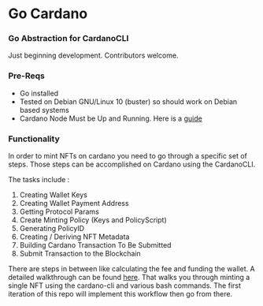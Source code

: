 # Go Cardano

### Go Abstraction for CardanoCLI

Just beginning development. Contributors welcome. 

### Pre-Reqs
- Go installed
- Tested on Debian GNU/Linux 10 (buster) so should work on Debian based systems
- Cardano Node Must be Up and Running. Here is a [guide](https://developers.cardano.org/docs/get-started/installing-cardano-node)


### Functionality

In order to mint NFTs on cardano you need to go through a specific set of steps. Those steps can be accomplished on Cardano using the CardanoCLI. 

The tasks include :

1. Creating Wallet Keys
2. Creating Wallet Payment Address
3. Getting Protocol Params
4. Create Minting Policy (Keys and PolicyScript)
5. Generating PolicyID
6. Creating / Deriving NFT Metadata
7. Building Cardano Transaction To Be Submitted
8. Submit Transaction to the Blockchain


There are steps in between like calculating the fee and funding the wallet. A detailed walkthrough can be found [here](https://developers.cardano.org/docs/native-tokens/minting-nfts/). That walks you through minting a single NFT using the cardano-cli and various bash commands. The first iteration of this repo will implement this workflow then go from there. 
